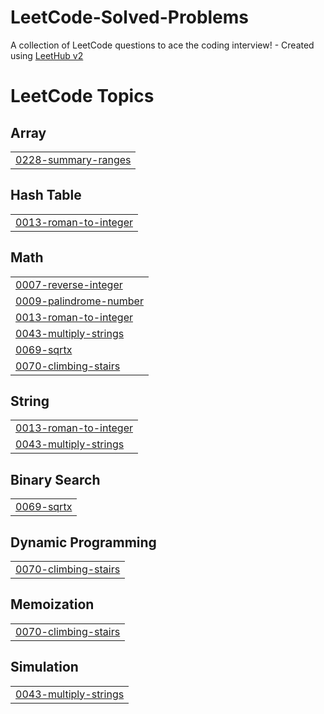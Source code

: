# LeetCode-Solved-Problems
A collection of LeetCode questions to ace the coding interview! - Created using [LeetHub v2](https://github.com/arunbhardwaj/LeetHub-2.0)

<!---LeetCode Topics Start-->
# LeetCode Topics
## Array
|  |
| ------- |
| [0228-summary-ranges](https://github.com/varshu24/LeetCode-Solved-Problems/tree/master/0228-summary-ranges) |
## Hash Table
|  |
| ------- |
| [0013-roman-to-integer](https://github.com/varshu24/LeetCode-Solved-Problems/tree/master/0013-roman-to-integer) |
## Math
|  |
| ------- |
| [0007-reverse-integer](https://github.com/varshu24/LeetCode-Solved-Problems/tree/master/0007-reverse-integer) |
| [0009-palindrome-number](https://github.com/varshu24/LeetCode-Solved-Problems/tree/master/0009-palindrome-number) |
| [0013-roman-to-integer](https://github.com/varshu24/LeetCode-Solved-Problems/tree/master/0013-roman-to-integer) |
| [0043-multiply-strings](https://github.com/varshu24/LeetCode-Solved-Problems/tree/master/0043-multiply-strings) |
| [0069-sqrtx](https://github.com/varshu24/LeetCode-Solved-Problems/tree/master/0069-sqrtx) |
| [0070-climbing-stairs](https://github.com/varshu24/LeetCode-Solved-Problems/tree/master/0070-climbing-stairs) |
## String
|  |
| ------- |
| [0013-roman-to-integer](https://github.com/varshu24/LeetCode-Solved-Problems/tree/master/0013-roman-to-integer) |
| [0043-multiply-strings](https://github.com/varshu24/LeetCode-Solved-Problems/tree/master/0043-multiply-strings) |
## Binary Search
|  |
| ------- |
| [0069-sqrtx](https://github.com/varshu24/LeetCode-Solved-Problems/tree/master/0069-sqrtx) |
## Dynamic Programming
|  |
| ------- |
| [0070-climbing-stairs](https://github.com/varshu24/LeetCode-Solved-Problems/tree/master/0070-climbing-stairs) |
## Memoization
|  |
| ------- |
| [0070-climbing-stairs](https://github.com/varshu24/LeetCode-Solved-Problems/tree/master/0070-climbing-stairs) |
## Simulation
|  |
| ------- |
| [0043-multiply-strings](https://github.com/varshu24/LeetCode-Solved-Problems/tree/master/0043-multiply-strings) |
<!---LeetCode Topics End-->